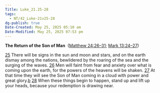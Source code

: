```yaml
---
Title: Luke_21.25-28
tags:
  - NT/42_Luke-21v25-28
dg-publish: true
Date-Created: May 25, 2025 05:10 am
Date-Modified: May 25, 2025 07:53 pm
---
```

**The Return of the Son of Man** 
([Matthew 24:26–31](https://www.google.com/url?sa=E&q=https%3A%2F%2Fbiblehub.com%2Fbsb%2Fmatthew%2F24.htm%2326); [Mark 13:24–27](https://www.google.com/url?sa=E&q=https%3A%2F%2Fbiblehub.com%2Fbsb%2Fmark%2F13.htm%2324))

[25](https://www.google.com/url?sa=E&q=https%3A%2F%2Fbiblehub.com%2Fluke%2F21-25.htm) There will be signs in the sun and moon and stars, and on the earth dismay among the nations, bewildered by the roaring of the sea and the surging of the waves. [26](https://www.google.com/url?sa=E&q=https%3A%2F%2Fbiblehub.com%2Fluke%2F21-26.htm) Men will faint from fear and anxiety over what is coming upon the earth, for the powers of the heavens will be shaken. [27](https://www.google.com/url?sa=E&q=https%3A%2F%2Fbiblehub.com%2Fluke%2F21-27.htm) At that time they will see the Son of Man coming in a cloud with power and great glory.[b](https://www.google.com/url?sa=E&q=https%3A%2F%2Fbiblehub.com%2Fbsb%2Fluke%2F%23fn) [28](https://www.google.com/url?sa=E&q=https%3A%2F%2Fbiblehub.com%2Fluke%2F21-28.htm) When these things begin to happen, stand up and lift up your heads, because your redemption is drawing near.
